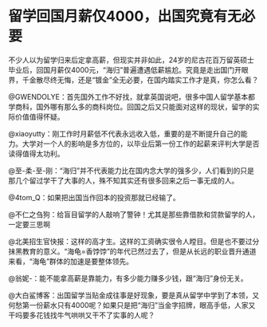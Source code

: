 # 留学回国月薪仅4000，出国究竟有无必要

不少人以为留学归来后定拿高薪，但现实并非如此，24岁的尼古花百万留英硕士毕业后，回国月薪仅4000元，“海归”普遍遭遇低薪尴尬。究竟是走出国门开眼界，千金散尽终无悔，还是“镀金”全无必要，在国内踏实工作才是真，你怎么看？ 

@GWENDOLYE：首先国外工作不好找，就拿英国说吧，很多中国人留学基本都学商科，国外哪有那么多的商科岗位。回国之后又只能面对这样的现状，留学的实际价值值得怀疑。 

@xiaoyutty：刚工作时月薪低不代表永远收入低，重要的是不断提升自己的能力。大学对一个人的影响是多方位的，以毕业后第一份工作的起薪来评判大学是否读得值得太功利。 

@至-柔-至-刚：“海归”并不代表能力比在国内念大学的强多少，人们看到的只是那几个留过学干了大事的人，殊不知其实还有很多回来之后一事无成的人。 

@4tom_Q：如果把出国当作回本的投资那就已经输了。 

@不仁之刍狗：给盲目留学的人敲响了警钟！尤其是那些靠借款和贷款留学的人，一定要三思啊 

@北美招生官快报：这样的高才生。这样的工资确实很令人瞠目。但是也不要过分抹黑教育的意义。“海龟=香饽饽”的年代已然过去了，但是从长远的职业晋升通道来看，“海龟”群体的加速是要整体领先。 

@翁妮-：能不能拿高薪是靠能力，有多少能力赚多少钱，跟“海归”身份无关。 

@大白鲨博客：出国留学当贴金成往事是好现象，要是真从留学中学到了本领，又何愁第一份薪水只有4000呢？如果只是把“海归”当金字招牌，眼高手低，人家又干吗要多花钱找牛气哄哄又干不了实事的人呢？